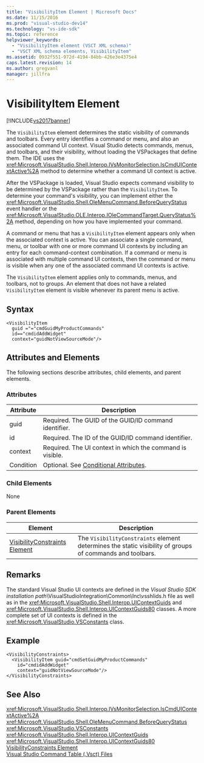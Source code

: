 ```yaml
---
title: "VisibilityItem Element | Microsoft Docs"
ms.date: 11/15/2016
ms.prod: "visual-studio-dev14"
ms.technology: "vs-ide-sdk"
ms.topic: reference
helpviewer_keywords: 
  - "VisibilityItem element (VSCT XML schema)"
  - "VSCT XML schema elements, VisibilityItem"
ms.assetid: 0932f551-972d-4194-84bb-426e3e4375e4
caps.latest.revision: 14
ms.author: gregvanl
manager: jillfra
---
```

# VisibilityItem Element
[!INCLUDE[vs2017banner](../includes/vs2017banner.md)]

The `VisibilityItem` element determines the static visibility of commands and toolbars. Every entry identifies a command or menu, and also an associated command UI context. Visual Studio detects commands, menus, and toolbars, and their visibility, without loading the VSPackages that define them. The IDE uses the <xref:Microsoft.VisualStudio.Shell.Interop.IVsMonitorSelection.IsCmdUIContextActive%2A> method to determine whether a command UI context is active.  
  
 After the VSPackage is loaded, Visual Studio expects command visibility to be determined by the VSPackage rather than the `VisibilityItem`. To determine your command's visibility, you can implement either the <xref:Microsoft.VisualStudio.Shell.OleMenuCommand.BeforeQueryStatus> event handler or the <xref:Microsoft.VisualStudio.OLE.Interop.IOleCommandTarget.QueryStatus%2A> method, depending on how you have implemented your command.  
  
 A command or menu that has a `VisibilityItem` element appears only when the associated context is active. You can associate a single command, menu, or toolbar with one or more command UI contexts by including an entry for each command-context combination. If a command or menu is associated with multiple command UI contexts, then the command or menu is visible when any one of the associated command UI contexts is active.  
  
 The `VisibilityItem` element applies only to commands, menus, and toolbars, not to groups. An element that does not have a related `VisibilityItem` element is visible whenever its parent menu is active.  
  
## Syntax  
  
```  
<VisibilityItem  
  guid ="="cmdGuidMyProductCommands"  
  id=="cmdidAddWidget"  
  context="guidNotViewSourceMode"/>  
```  
  
## Attributes and Elements  
 The following sections describe attributes, child elements, and parent elements.  
  
### Attributes  
  
|Attribute|Description|  
|---------------|-----------------|  
|guid|Required. The GUID of the GUID/ID command identifier.|  
|id|Required. The ID of the GUID/ID command identifier.|  
|context|Required. The UI context in which the command is visible.|  
|Condition|Optional. See [Conditional Attributes](../extensibility/vsct-xml-schema-conditional-attributes.md).|  
  
### Child Elements  
 None  
  
### Parent Elements  
  
|Element|Description|  
|-------------|-----------------|  
|[VisibilityConstraints Element](../extensibility/visibilityconstraints-element.md)|The `VisibilityConstraints` element determines the static visibility of groups of commands and toolbars.|  
  
## Remarks  
 The standard Visual Studio UI contexts are defined in the *Visual Studio SDK installation path*\VisualStudioIntegration\Common\Inc\vsshlids.h file as well as in the <xref:Microsoft.VisualStudio.Shell.Interop.UIContextGuids> and <xref:Microsoft.VisualStudio.Shell.Interop.UIContextGuids80> classes. A more complete set of UI contexts is defined in the <xref:Microsoft.VisualStudio.VSConstants> class.  
  
## Example  
  
```  
<VisibilityConstraints>  
  <VisibilityItem guid="cmdSetGuidMyProductCommands"     id="cmdidAddWidget"  
    context="guidNotViewSourceMode"/>  
</VisibilityConstraints>  
```  
  
## See Also  
 <xref:Microsoft.VisualStudio.Shell.Interop.IVsMonitorSelection.IsCmdUIContextActive%2A>   
 <xref:Microsoft.VisualStudio.Shell.OleMenuCommand.BeforeQueryStatus>   
 <xref:Microsoft.VisualStudio.VSConstants>   
 <xref:Microsoft.VisualStudio.Shell.Interop.UIContextGuids>   
 <xref:Microsoft.VisualStudio.Shell.Interop.UIContextGuids80>   
 [VisibilityConstraints Element](../extensibility/visibilityconstraints-element.md)   
 [Visual Studio Command Table (.Vsct) Files](../extensibility/internals/visual-studio-command-table-dot-vsct-files.md)
